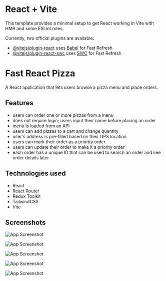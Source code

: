 # React + Vite

This template provides a minimal setup to get React working in Vite with HMR and some ESLint rules.

Currently, two official plugins are available:

- [@vitejs/plugin-react](https://github.com/vitejs/vite-plugin-react/blob/main/packages/plugin-react/README.md) uses [Babel](https://babeljs.io/) for Fast Refresh
- [@vitejs/plugin-react-swc](https://github.com/vitejs/vite-plugin-react-swc) uses [SWC](https://swc.rs/) for Fast Refresh

# Fast React Pizza

A React application that lets users browse a pizza menu and place orders.

## Features

- users can order one or more pizzas from a menu
- does not require login; users input their name before placing an order
- menu is loaded from an API
- users can add pizzas to a cart and change quantity
- user's address is pre-filled based on their GPS location
- users can mark their order as a priority order
- users can update their order to make it a priority order
- each order has a unique ID that can be used to search an order and see order details later

## Technologies used

- React
- React Router
- Redux Toolkit
- TailwindCSS
- Vite

## Screenshots

![App Screenshot](https://github.com/amr-ibrahim7/fastPizz/assets/109660214/0d5ee91d-ff07-4ffc-aa56-94bdaa9ce181)

![App Screenshot](https://github.com/amr-ibrahim7/fastPizz/assets/109660214/d8ec7d3a-3cd1-46f9-b3fa-a10ec41c73e8)

![App Screenshot](https://github.com/amr-ibrahim7/fastPizz/assets/109660214/64ac1f2b-3641-497f-a412-f0ffef1d9fe9)

![App Screenshot](https://github.com/amr-ibrahim7/fastPizz/assets/109660214/014e719e-2b64-400d-b140-727042f73620)

![App Screenshot](https://github.com/amr-ibrahim7/fastPizz/assets/109660214/72252922-5d3e-4b6f-b63e-436fcb6a9e7e)
